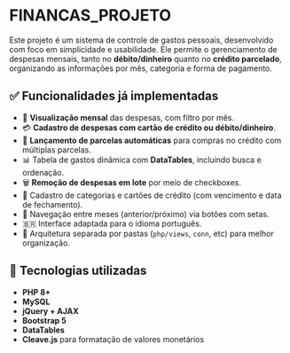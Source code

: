 # FINANCAS_PROJETO

Este projeto é um sistema de controle de gastos pessoais, desenvolvido com foco em simplicidade e usabilidade. Ele permite o gerenciamento de despesas mensais, tanto no **débito/dinheiro** quanto no **crédito parcelado**, organizando as informações por mês, categoria e forma de pagamento.

## ✅ Funcionalidades já implementadas

- 📅 **Visualização mensal** das despesas, com filtro por mês.
- 💳 **Cadastro de despesas com cartão de crédito ou débito/dinheiro**.
- 🧾 **Lançamento de parcelas automáticas** para compras no crédito com múltiplas parcelas.
- 📊 Tabela de gastos dinâmica com **DataTables**, incluindo busca e ordenação.
- 🗑️ **Remoção de despesas em lote** por meio de checkboxes.
- 💼 Cadastro de categorias e cartões de crédito (com vencimento e data de fechamento).
- 🔁 Navegação entre meses (anterior/próximo) via botões com setas.
- 🇧🇷 Interface adaptada para o idioma português.
- 📁 Arquitetura separada por pastas (`php/views`, `conn`, etc) para melhor organização.

## 🔧 Tecnologias utilizadas

- **PHP 8+**
- **MySQL**
- **jQuery + AJAX**
- **Bootstrap 5**
- **DataTables**
- **Cleave.js** para formatação de valores monetários
